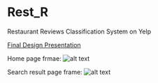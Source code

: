 # Rest_R
Restaurant Reviews Classification System on Yelp 

[Final Design Presentation](https://docs.google.com/presentation/d/140vld0XzrDRSW93MdRXBa94WLy8G_UAS8YLDQMoFkTE/edit)

Home page frmae:
![alt text](https://github.com/zlin001/Rest_R/blob/master/home_page_frame.png)

Search result page frame:
![alt text](https://github.com/zlin001/Rest_R/blob/master/search_result_frame.png)
